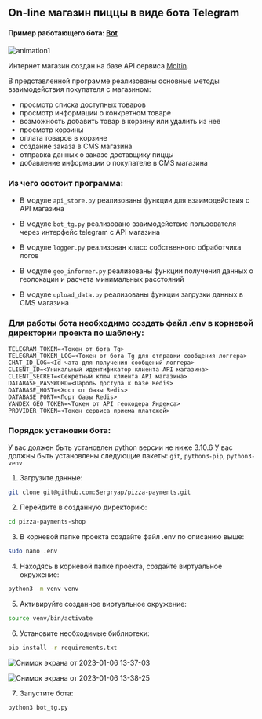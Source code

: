 ## On-line магазин пиццы в виде бота Telegram
#### Пример работающего бота: [Bot](https://t.me/pizza_sergryap_bot)

![animation1](https://user-images.githubusercontent.com/99894266/210982091-844ba29f-75d2-4629-a7a9-06ea9fcbf685.gif)


Интернет магазин создан на базе API сервиса [Moltin](https://www.moltin.com/).

В представленной программе реализованы основные методы взаимодействия покупателя с магазином:

* просмотр списка доступных товаров
* просмотр информации о конкретном товаре
* возможность добавить товар в корзину или удалить из неё
* просмотр корзины
* оплата товаров в корзине
* создание заказа в CMS магазина
* отправка данных о заказе доставщику пиццы
* добавление информации о покупателе в CMS магазина

### Из чего состоит программа:

* В модуле `api_store.py` реализованы функции для взаимодействия с API магазина

* В модуле `bot_tg.py` реализовано взаимодействие пользователя через интерфейс telegram с API магазина

* В модуле `logger.py` реализован класс собственного обработчика логов

* В модуле `geo_informer.py` реализованы функции получения данных о геолокации и расчета минимальных расстояний

* В модуле `upload_data.py` реализованы функции загрузки данных в CMS магазина


### Для работы бота необходимо создать файл .env в корневой директории проекта по шаблону:

```
TELEGRAM_TOKEN=<Токен от бота Tg>
TELEGRAM_TOKEN_LOG=<Токен от бота Tg для отправки сообщения логгера>
CHAT_ID_LOG=<Id чата для получения сообщений логгера>
CLIENT_ID=<Уникальный идентификатор клиента API магазина>
CLIENT_SECRET=<Секретный ключ клиента API магазина>
DATABASE_PASSWORD=<Пароль доступа к базе Redis>
DATABASE_HOST=<Хост от базы Redis>
DATABASE_PORT=<Порт базы Redis>
YANDEX_GEO_TOKEN=<Токен от API геокодера Яндекса>
PROVIDER_TOKEN=<Токен сервиса приема платежей>
```

### Порядок установки бота:

У вас должен быть установлен python версии не ниже 3.10.6
У вас должны быть установлены следующие пакеты: `git`, `python3-pip`, `python3-venv`

1. Загрузите данные:

```sh
git clone git@github.com:Sergryap/pizza-payments.git
```

2. Перейдите в созданную директорию:

```sh
cd pizza-payments-shop
```

3. В корневой папке проекта создайте файл .env по описанию выше:

```sh
sudo nano .env
```

4. Находясь в корневой папке проекта, создайте виртуальное окружение:

```sh
python3 -m venv venv
```

5. Активируйте созданное виртуальное окружение:

```sh
source venv/bin/activate
```

6. Установите необходимые библиотеки:

```sh
pip install -r requirements.txt
```
![Снимок экрана от 2023-01-06 13-37-03](https://user-images.githubusercontent.com/99894266/210973167-ba176515-5f1e-4725-a289-60b012ff0e59.png)

![Снимок экрана от 2023-01-06 13-38-25](https://user-images.githubusercontent.com/99894266/210973282-e5198a39-adc7-4f53-b7c2-93573cc18b30.png)

7. Запустите бота:

```sh
python3 bot_tg.py
```

